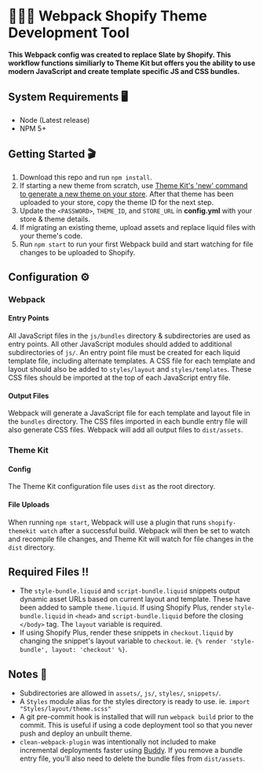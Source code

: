 # 👷🏼‍♂️ Webpack Shopify Theme Development Tool

**This Webpack config was created to replace Slate by Shopify. This workflow functions similiarly to Theme Kit but offers you the ability to use modern JavaScript and create template specific JS and CSS bundles.**

## System Requirements 🖥
- Node (Latest release)
- NPM 5+

## Getting Started 🎬
1. Download this repo and run `npm install`.
2. If starting a new theme from scratch, use [Theme Kit's 'new' command to generate a new theme on your store](https://shopify.github.io/themekit/commands/#new). After that theme has been uploaded to your store, copy the theme ID for the next step.
3. Update the `<PASSWORD>`, `THEME_ID`, and `STORE_URL` in **config.yml** with your store & theme details.
4. If migrating an existing theme, upload assets and replace liquid files with your theme's code.
5. Run `npm start` to run your first Webpack build and start watching for file changes to be uploaded to Shopify.

## Configuration ⚙️

### Webpack

#### Entry Points
All JavaScript files in the `js/bundles` directory & subdirectories are used as entry points. All other JavaScript modules should added to additional subdirectories of `js/`. An entry point file must be created for each liquid template file, including alternate templates. A CSS file for each template and layout should also be added to `styles/layout` and `styles/templates`. These CSS files should be imported at the top of each JavaScript entry file.

#### Output Files
Webpack will generate a JavaScript file for each template and layout file in the `bundles` directory. The CSS files imported in each bundle entry file will also generate CSS files. Webpack will add all output files to `dist/assets`.

### Theme Kit

#### Config
The Theme Kit configuration file uses `dist` as the root directory.

#### File Uploads
When running `npm start`, Webpack will use a plugin that runs `shopify-themekit watch` after a successful build. Webpack will then be set to watch and recompile file changes, and Theme Kit will watch for file changes in the `dist` directory.

## Required Files ‼️
- The `style-bundle.liquid` and `script-bundle.liquid` snippets output dynamic asset URLs based on current layout and template. These have been added to sample `theme.liquid`. If using Shopify Plus, render `style-bundle.liquid` in `<head>` and `script-bundle.liquid` before the closing `</body>` tag. The `layout` variable is required.
- If using Shopify Plus, render these snippets in `checkout.liquid` by changing the snippet's layout variable to `checkout`. ie. `{% render 'style-bundle', layout: 'checkout' %}`.

## Notes 📝
- Subdirectories are allowed in `assets/`, `js/`, `styles/`, `snippets/`.
- A `Styles` module alias for the styles directory is ready to use. ie. `import "Styles/layout/theme.scss"`
- A git pre-commit hook is installed that will run `webpack build` prior to the commit. This is useful if using a code deployment tool so that you never push and deploy an unbuilt theme.
- `clean-webpack-plugin` was intentionally not included to make incremental deployments faster using [Buddy](https://buddy.works/). If you remove a bundle entry file, you'll also need to delete the bundle files from `dist/assets`.